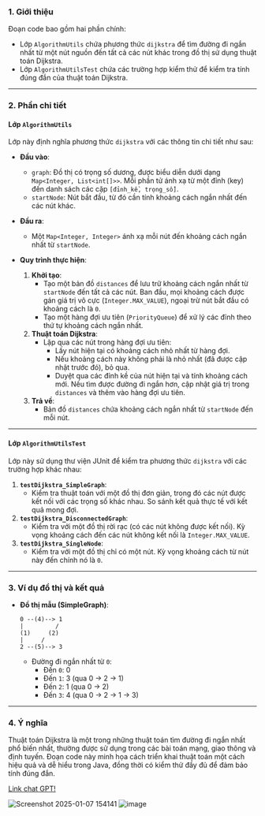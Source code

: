 ### 1. **Giới thiệu**
Đoạn code bao gồm hai phần chính:
- Lớp `AlgorithmUtils` chứa phương thức `dijkstra` để tìm đường đi ngắn nhất từ một nút nguồn đến tất cả các nút khác trong đồ thị sử dụng thuật toán Dijkstra.
- Lớp `AlgorithmUtilsTest` chứa các trường hợp kiểm thử để kiểm tra tính đúng đắn của thuật toán Dijkstra.

---

### 2. **Phần chi tiết**

#### **Lớp `AlgorithmUtils`**
Lớp này định nghĩa phương thức `dijkstra` với các thông tin chi tiết như sau:
- **Đầu vào**:
  - `graph`: Đồ thị có trọng số dương, được biểu diễn dưới dạng `Map<Integer, List<int[]>>`. Mỗi phần tử ánh xạ từ một đỉnh (key) đến danh sách các cặp `[đỉnh_kề, trọng_số]`.
  - `startNode`: Nút bắt đầu, từ đó cần tính khoảng cách ngắn nhất đến các nút khác.
- **Đầu ra**:
  - Một `Map<Integer, Integer>` ánh xạ mỗi nút đến khoảng cách ngắn nhất từ `startNode`.

- **Quy trình thực hiện**:
  1. **Khởi tạo**:
     - Tạo một bản đồ `distances` để lưu trữ khoảng cách ngắn nhất từ `startNode` đến tất cả các nút. Ban đầu, mọi khoảng cách được gán giá trị vô cực (`Integer.MAX_VALUE`), ngoại trừ nút bắt đầu có khoảng cách là `0`.
     - Tạo một hàng đợi ưu tiên (`PriorityQueue`) để xử lý các đỉnh theo thứ tự khoảng cách ngắn nhất.
  2. **Thuật toán Dijkstra**:
     - Lặp qua các nút trong hàng đợi ưu tiên:
       - Lấy nút hiện tại có khoảng cách nhỏ nhất từ hàng đợi.
       - Nếu khoảng cách này không phải là nhỏ nhất (đã được cập nhật trước đó), bỏ qua.
       - Duyệt qua các đỉnh kề của nút hiện tại và tính khoảng cách mới. Nếu tìm được đường đi ngắn hơn, cập nhật giá trị trong `distances` và thêm vào hàng đợi ưu tiên.
  3. **Trả về**:
     - Bản đồ `distances` chứa khoảng cách ngắn nhất từ `startNode` đến mỗi nút.

---

#### **Lớp `AlgorithmUtilsTest`**
Lớp này sử dụng thư viện JUnit để kiểm tra phương thức `dijkstra` với các trường hợp khác nhau:
1. **`testDijkstra_SimpleGraph`**:
   - Kiểm tra thuật toán với một đồ thị đơn giản, trong đó các nút được kết nối với các trọng số khác nhau. So sánh kết quả thực tế với kết quả mong đợi.
2. **`testDijkstra_DisconnectedGraph`**:
   - Kiểm tra với một đồ thị rời rạc (có các nút không được kết nối). Kỳ vọng khoảng cách đến các nút không kết nối là `Integer.MAX_VALUE`.
3. **`testDijkstra_SingleNode`**:
   - Kiểm tra với một đồ thị chỉ có một nút. Kỳ vọng khoảng cách từ nút này đến chính nó là `0`.

---

### 3. **Ví dụ đồ thị và kết quả**
- **Đồ thị mẫu (SimpleGraph)**:
  ```
  0 --(4)--> 1
  |         /
  (1)     (2)
  |     /
  2 --(5)--> 3
  ```
  - Đường đi ngắn nhất từ `0`:
    - Đến `0`: 0
    - Đến `1`: 3 (qua 0 → 2 → 1)
    - Đến `2`: 1 (qua 0 → 2)
    - Đến `3`: 4 (qua 0 → 2 → 1 → 3)

---

### 4. **Ý nghĩa**
Thuật toán Dijkstra là một trong những thuật toán tìm đường đi ngắn nhất phổ biến nhất, thường được sử dụng trong các bài toán mạng, giao thông và định tuyến. Đoạn code này minh họa cách triển khai thuật toán một cách hiệu quả và dễ hiểu trong Java, đồng thời có kiểm thử đầy đủ để đảm bảo tính đúng đắn.

[Link chat GPT!](https://chatgpt.com/share/677b56b8-8214-8004-b497-74d92085c2ab)

![Screenshot 2025-01-07 154141](https://github.com/user-attachments/assets/06856f9c-bedf-4ea8-9d5a-e9ae0f91f853)
![image](https://github.com/user-attachments/assets/e48371ed-1bad-4094-b83e-1ea961869119)


